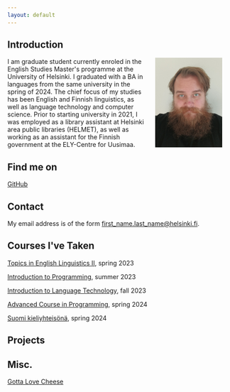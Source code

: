 ```yaml
---
layout: default
---
```


## Introduction

<img src="assets/images/profile_foto_ak.jpg" alt="Photo" hspace="20" width="30%" align="right"/> I am graduate student currently enroled in the English Studies Master's programme at the University of Helsinki. I graduated with a BA in languages from the same university in the spring of 2024. The chief focus of my studies has been English and Finnish linguistics, as well as language technology and computer science. Prior to starting university in 2021, I was employed as a library assistant at Helsinki area public libraries (HELMET), as well as working as an assistant for the Finnish government at the ELY-Centre for Uusimaa.

## Find me on

[GitHub](https://github.com/akskettu-hub)

## Contact

My email address is of the form first_name.last_name@helsinki.fi. 

## Courses I've Taken

[Topics in English Linguistics II](https://studies.helsinki.fi/kurssit/toteutus/hy-opt-cur-2425-5150cc22-5ddb-44a1-9aee-41964a23be31), spring 2023

[Introduction to Programming](https://studies.helsinki.fi/courses/course-unit/hy-CU-128548227-2021-08-01/BSCS1001), summer 2023

[Introduction to Language Technology](https://studies.helsinki.fi/courses/course-unit/otm-96b452f8-1f60-4696-8f0e-50559973b315?cpId=hy-lv-76), fall 2023

[Advanced Course in Programming](https://studies.helsinki.fi/kurssit/toteutus/hy-opt-cur-2425-132dfa02-5f09-4b93-adc1-ce39dfe40626), spring 2024

[Suomi kieliyhteisönä](https://studies.helsinki.fi/kurssit/toteutus/hy-opt-cur-2425-25b09d58-9038-44b0-b02d-c941efec19df), spring 2024

## Projects

## Misc. 

[Gotta Love Cheese](https://en.wikipedia.org/wiki/Cheese) 
